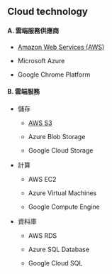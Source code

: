 ## Cloud technology

#### A. 雲端服務供應商

- [Amazon Web Services (AWS)](https://github.com/yeh8211TK/DataScience/tree/master/CloudTech/AWS)

- Microsoft Azure

- Google Chrome Platform

#### B. 雲端服務

- 儲存

  - [AWS S3](https://yeh8211tk.github.io/2020/06/30/AWS)
  
  - Azure Blob Storage
  
  - Google Cloud Storage

- 計算
  
  - AWS EC2
  
  - Azure Virtual Machines
   
  - Google Compute Engine

- 資料庫
  
  - AWS RDS
  
  - Azure SQL Database

  - Google Cloud SQL


